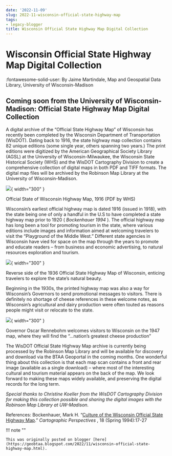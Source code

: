 ```yaml
---
date: '2022-11-09'
slug: 2022-11-wisconsin-official-state-highway-map
tags:
- legacy-blogger
title: Wisconsin Official State Highway Map Digital Collection
---
```


# Wisconsin Official State Highway Map Digital Collection

:fontawesome-solid-user: By Jaime Martindale, Map and Geospatial Data Library, University of Wisconsin-Madison

## Coming soon from the University of Wisconsin-Madison: Official State Highway Map Digital Collection 

A digital archive of the “Official State Highway Map” of Wisconsin has recently been completed by the Wisconsin Department of Transportation (WisDOT). Dating back to 1916, the state highway map collection contains 82 unique editions (some single year, others spanning two years.) The print editions were digitized by the American Geographical Society Library (AGSL) at the University of Wisconsin-Milwaukee, the Wisconsin State Historical Society (WHS) and the WisDOT Cartography Division to create a comprehensive collection <!-- more --> of digital maps in both PDF and TIFF formats. The digital map files will be archived by the Robinson Map Library at the University of Wisconsin-Madison. 

[![](https://blogger.googleusercontent.com/img/a/AVvXsEge-5WYeZzCOoWGWuaAfFuTyaJFpqro692f1LMd2TF65HwYMMDufcrxBUEvOi8kxUUHLwtuTWokkle9LdVXZBRGPDblCYrrZIn6Jw9wC5_YFfpGflV-9Sjp1xpY53nU4kmMT8VIE4xGRAriKA2W9Dl4I6qn9uQl8sGV4nwCUMo6PuHRxN6TPkUG6kxGzg=s320)](https://blogger.googleusercontent.com/img/a/AVvXsEge-5WYeZzCOoWGWuaAfFuTyaJFpqro692f1LMd2TF65HwYMMDufcrxBUEvOi8kxUUHLwtuTWokkle9LdVXZBRGPDblCYrrZIn6Jw9wC5_YFfpGflV-9Sjp1xpY53nU4kmMT8VIE4xGRAriKA2W9Dl4I6qn9uQl8sGV4nwCUMo6PuHRxN6TPkUG6kxGzg){ width="300" }

Official State of Wisconsin Highway Map, 1916 (PDF by WHS) 

Wisconsin’s earliest official highway map is dated 1916 (issued in 1918), with the state being one of only a handful in the U.S to have completed a state highway map prior to 1920 ( _Bockenhauer 1994_ ). The official highway map has long been a tool for promoting tourism in the state, where various editions include images and information aimed at welcoming travelers to visit the “Playground of the Middle West.” Different state agencies in Wisconsin have vied for space on the map through the years to promote and educate readers – from business and economic advertising, to natural resources exploration and tourism. 

[![](https://blogger.googleusercontent.com/img/a/AVvXsEifLhNw3Lflt52J62jo-yvxGdLcsViWM5qBHSAUxa9n1Krh_OvD8vREhmnjNg0FxBm7OtDFZAxVodT1kDRWxvdJyAcO4Z13FIL9y79Wq7r2TOCBtXZTodrmaroENfefSOY3OSpBaaU0S1RlNl-Eewpeqn63ZRLu20NvnKy3z0_8ltVCOODH39r9DmiYUw=s320)](https://blogger.googleusercontent.com/img/a/AVvXsEifLhNw3Lflt52J62jo-yvxGdLcsViWM5qBHSAUxa9n1Krh_OvD8vREhmnjNg0FxBm7OtDFZAxVodT1kDRWxvdJyAcO4Z13FIL9y79Wq7r2TOCBtXZTodrmaroENfefSOY3OSpBaaU0S1RlNl-Eewpeqn63ZRLu20NvnKy3z0_8ltVCOODH39r9DmiYUw){ width="300" }

Reverse side of the 1936 Official State Highway Map of Wisconsin, enticing travelers to explore the state’s natural beauty. 

Beginning in the 1930s, the printed highway map was also a way for Wisconsin’s Governors to send promotional messages to visitors. There is definitely no shortage of cheese references in these welcome notes, as Wisconsin’s agricultural and dairy production were often touted as reasons people might visit or relocate to the state. 

[![](https://blogger.googleusercontent.com/img/a/AVvXsEgdDAhi8xrEau_sLmX-61ff-b6MN3ngusSxtHOIKDXZW7f9LvR2T_lxncwZppB_H_jKoB8XqbOmh06yPeZj6jguqfIgndnBKu663s-IJzCE6WCNUgE_IEouS8QsoMv1uuBqm7dQW-fbyBk8mlUoQ32b6sYeF7gAwe0m5m4LAJmPNaQ4_3y8jbfQ3bn1Pg=s320)](https://blogger.googleusercontent.com/img/a/AVvXsEgdDAhi8xrEau_sLmX-61ff-b6MN3ngusSxtHOIKDXZW7f9LvR2T_lxncwZppB_H_jKoB8XqbOmh06yPeZj6jguqfIgndnBKu663s-IJzCE6WCNUgE_IEouS8QsoMv1uuBqm7dQW-fbyBk8mlUoQ32b6sYeF7gAwe0m5m4LAJmPNaQ4_3y8jbfQ3bn1Pg){ width="300" }

 Governor Oscar Rennebohm welcomes visitors to Wisconsin on the 1947 map, where they will find the “…nation’s greatest cheese production” 
 
The WisDOT Official State Highway Map archive is currently being processed by the Robinson Map Library and will be available for discovery and download via the BTAA Geoportal in the coming months. One wonderful thing about this collection is that each map scan contains a front and rear image (available as a single download) – where most of the interesting cultural and tourism material appears on the back of the map. We look forward to making these maps widely available, and preserving the digital records for the long term. 

_Special thanks to Christine Koeller from the WisDOT Cartography Division for making this collection possible and sharing the digital images with the Robinson Map Library at UW-Madison._ 

References: Bockenhauer, Mark H. “[Culture of the Wisconsin Official State Highway Map](https://cartographicperspectives.org/index.php/journal/article/view/cp18-bockenhauer).” _Cartographic Perspectives_ , 18 (Spring 1994):17-27

!!! note ""

	This was originally posted on blogger [here](https://geobtaa.blogspot.com/2022/11/wisconsin-official-state-highway-map.html).

